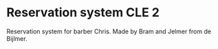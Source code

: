 # Reservation system CLE 2
Reservation system for barber Chris. Made by Bram and Jelmer from de Bijlmer. 
